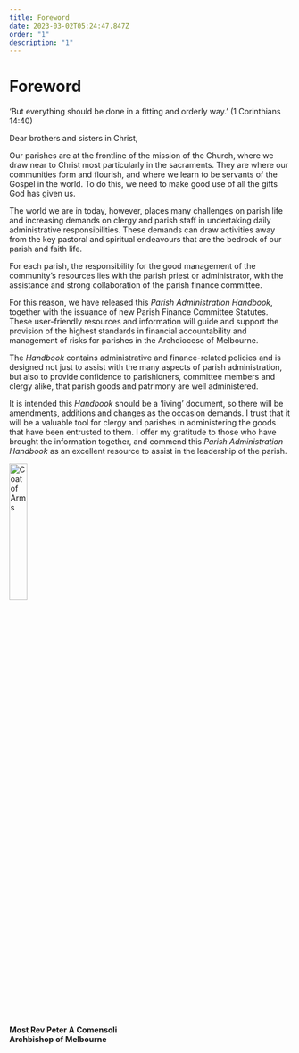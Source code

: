 ```yaml
---
title: Foreword
date: 2023-03-02T05:24:47.847Z
order: "1"
description: "1"
---
```

# Foreword

‘But everything should be done in a fitting and orderly way.’ (1 Corinthians 14:40)

Dear brothers and sisters in Christ,

Our parishes are at the frontline of the mission of the Church, where we draw near to Christ most particularly in the sacraments. They are where our communities form and flourish, and where we learn to be servants of the Gospel in the world. To do this, we need to make good use of all the gifts God has given us.

The world we are in today, however, places many challenges on parish life and increasing demands on clergy and parish staff in undertaking daily administrative responsibilities. These demands can draw activities away from the key pastoral and spiritual endeavours that are the bedrock of our parish and faith life. 

For each parish, the responsibility for the good management of the community’s resources lies with the parish priest or administrator, with the assistance and strong collaboration of the parish finance committee. 

For this reason, we have released this *Parish Administration Handbook*, together with the issuance of new Parish Finance Committee Statutes. These user-friendly resources and information will guide and support the provision of the highest standards in financial accountability and management of risks for parishes in the Archdiocese of Melbourne.

The *Handbook* contains administrative and finance-related policies and is designed not just to assist with the many aspects of parish administration, but also to provide confidence to parishioners, committee members and clergy alike, that parish goods and patrimony are well administered. 

It is intended this *Handbook* should be a ‘living’ document, so there will be amendments, additions and changes as the occasion demands. I trust that it will be a valuable tool for clergy and parishes in administering the goods that have been entrusted to them. I offer my gratitude to those who have brought the information together, and commend this *Parish Administration Handbook* as an excellent resource to assist in the leadership of the parish.

<img src="/media/coat-of-arms.jpg" alt="Coat of Arms" width="25%" style="padding-bottom:16px">

**Most Rev Peter A Comensoli**\
**Archbishop of Melbourne**